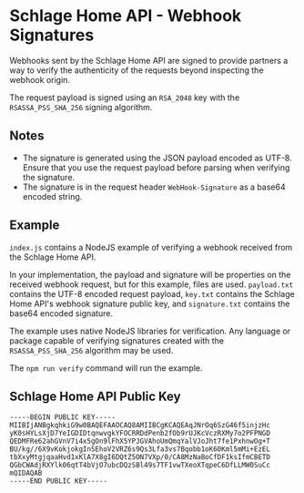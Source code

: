 # Schlage Home API - Webhook Signatures

Webhooks sent by the Schlage Home API are signed to provide partners a way to verify the authenticity of the requests beyond inspecting the webhook origin.

The request payload is signed using an `RSA_2048` key with the `RSASSA_PSS_SHA_256` signing algorithm.

## Notes

- The signature is generated using the JSON payload encoded as UTF-8. Ensure that you use the request payload before parsing when verifying the signature.
- The signature is in the request header `WebHook-Signature` as a base64 encoded string.


## Example
`index.js` contains a NodeJS example of verifying a webhook received from the Schlage Home API.

In your implementation, the payload and signature will be properties on the received webhook request, but for this example, files are used. `payload.txt` contains the UTF-8 encoded request payload, `key.txt` contains the Schlage Home API's webhook signature public key, and `signature.txt` contains the base64 encoded signature.

The example uses native NodeJS libraries for verification. Any language or package capable of verifying signatures created with the `RSASSA_PSS_SHA_256` algorithm may be used.

The `npm run verify` command will run the example. 

## Schlage Home API Public Key

```
-----BEGIN PUBLIC KEY-----
MIIBIjANBgkqhkiG9w0BAQEFAAOCAQ8AMIIBCgKCAQEAqJNrOq6SzG46f5injzHc
yK0sHYLsXjD7YeIGDIDtqnwvgkYFOCRRDdPenb2fOb9rUJKcVczRXMy7o2PFPNGD
QEDMFRe62ahGVnV7i4x5gOn9lFhX5YPJGVAhoUmQmqYalVJoJht7fe1PxhnwOg+T
BU/kg//6X9vKokjokgInSEhoV2VRZ6s9Qs3Lfa3vs7Bqobb1oK60Kml5mMi+EzEL
tbXxyMtgjqaaHvd1xKlA7X8gI6DQtZ5ON7VXp/0/CA8MzNaBoCfDF1ksIfmCBETD
QGbCWAdjRXYlk06qtT4bVjO7ubcDQzSBl49s7TF1vwTXeoXTqpeC6DfLLMW0SuCc
mQIDAQAB
-----END PUBLIC KEY-----
```